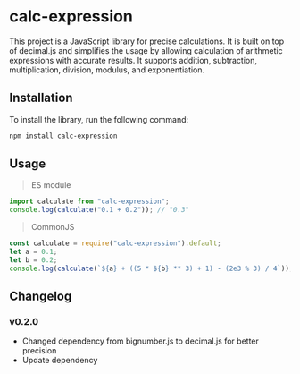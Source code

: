 # calc-expression

This project is a JavaScript library for precise calculations. It is built on top of decimal.js and simplifies the usage by allowing calculation of arithmetic expressions with accurate results. It supports addition, subtraction, multiplication, division, modulus, and exponentiation.

## Installation

To install the library, run the following command:

```bash
npm install calc-expression
```

## Usage

> ES module

```javascript
import calculate from "calc-expression";
console.log(calculate("0.1 + 0.2")); // "0.3"
```

> CommonJS

```javascript
const calculate = require("calc-expression").default;
let a = 0.1;
let b = 0.2;
console.log(calculate(`${a} + ((5 * ${b} ** 3) + 1) - (2e3 % 3) / 4`)); // "0.64"
```

## Changelog

### v0.2.0

- Changed dependency from bignumber.js to decimal.js for better precision
- Update dependency
